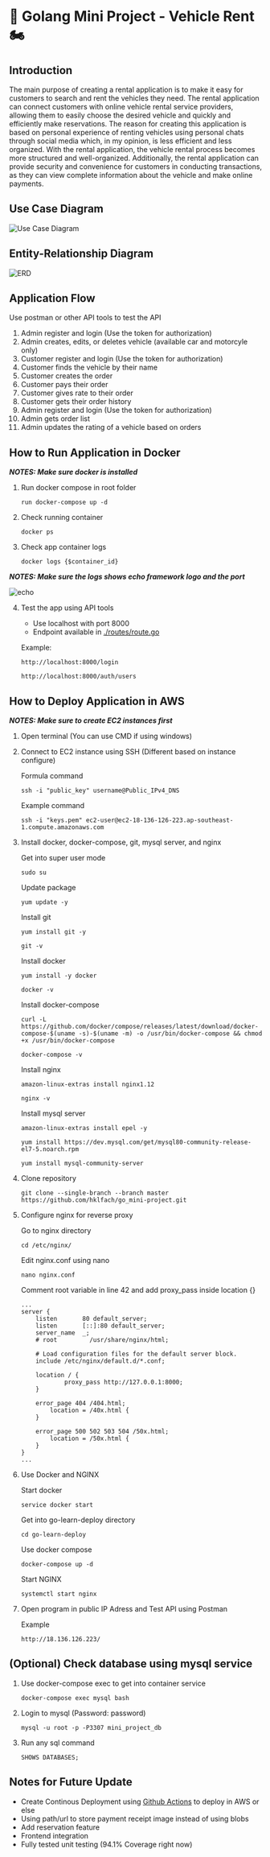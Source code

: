 # :car: Golang Mini Project - Vehicle Rent :motorcycle:

## Introduction

The main purpose of creating a rental application is to make it easy for customers to search and rent the vehicles they need. The rental application can connect customers with online vehicle rental service providers, allowing them to easily choose the desired vehicle and quickly and efficiently make reservations. The reason for creating this application is based on personal experience of renting vehicles using personal chats through social media which, in my opinion, is less efficient and less organized. With the rental application, the vehicle rental process becomes more structured and well-organized. Additionally, the rental application can provide security and convenience for customers in conducting transactions, as they can view complete information about the vehicle and make online payments.

## Use Case Diagram

![Use Case Diagram](https://github.com/hklfach/tumbal/blob/master/docs/usecase.jpg?raw=true)

## Entity-Relationship Diagram

![ERD](https://github.com/hklfach/tumbal/blob/master/docs/erd.jpg?raw=true)

## Application Flow 

Use postman or other API tools to test the API
1. Admin register and login (Use the token for authorization)
2. Admin creates, edits, or deletes vehicle (available car and motorcyle only)
3. Customer register and login (Use the token for authorization)
4. Customer finds the vehicle by their name
5. Customer creates the order
6. Customer pays their order
7. Customer gives rate to their order
8. Customer gets their order history
9. Admin register and login (Use the token for authorization)
10. Admin gets order list
11. Admin updates the rating of a vehicle based on orders

## How to Run Application in Docker

***NOTES: Make sure docker is installed***

1. Run docker compose in root folder
    ```
    run docker-compose up -d
    ```

2. Check running container
    ```
    docker ps
    ```

3. Check app container logs
    ```
    docker logs {$container_id}
    ```

***NOTES: Make sure the logs shows echo framework logo and the port***

![echo](https://github.com/hklfach/tumbal/blob/master/docs/echo.jpg?raw=true)

4. Test the app using API tools
    - Use localhost with port 8000
    - Endpoint available in [./routes/route.go](https://github.com/hklfach/go_mini-project/blob/master/routes/routes.go)
    
    Example:
    ```
    http://localhost:8000/login
    ```
    ```
    http://localhost:8000/auth/users
    ```

## How to Deploy Application in AWS

***NOTES: Make sure to create EC2 instances first***

1. Open terminal (You can use CMD if using windows)

2. Connect to EC2 instance using SSH (Different based on instance configure)

    Formula command
    ```
    ssh -i "public_key" username@Public_IPv4_DNS
    ```

    Example command
    ```
    ssh -i "keys.pem" ec2-user@ec2-18-136-126-223.ap-southeast-1.compute.amazonaws.com
    ```

3. Install docker, docker-compose, git, mysql server, and nginx

    Get into super user mode
    ```
    sudo su
    ```

    Update package
    ```
    yum update -y
    ```

    Install git
    ```
    yum install git -y
    ```
    ```
    git -v
    ```

    Install docker
    ```
    yum install -y docker
    ```
    ```
    docker -v
    ```

    Install docker-compose
    ```
    curl -L https://github.com/docker/compose/releases/latest/download/docker-compose-$(uname -s)-$(uname -m) -o /usr/bin/docker-compose && chmod +x /usr/bin/docker-compose
    ```
    ```
    docker-compose -v
    ```

    Install nginx
    ```
    amazon-linux-extras install nginx1.12
    ```
    ```
    nginx -v
    ```

    Install mysql server
    ```
    amazon-linux-extras install epel -y 
    ```
    ```
    yum install https://dev.mysql.com/get/mysql80-community-release-el7-5.noarch.rpm 
    ```
    ```
    yum install mysql-community-server
    ```

4. Clone repository
    ```
    git clone --single-branch --branch master https://github.com/hklfach/go_mini-project.git
    ```

5. Configure nginx for reverse proxy


    Go to nginx directory
    ```
    cd /etc/nginx/
    ```

    Edit nginx.conf using nano
    ```
    nano nginx.conf
    ```

    Comment root variable in line 42 and add proxy_pass inside location {}
    ```
    ...
    server {
        listen       80 default_server;
        listen       [::]:80 default_server;
        server_name  _;
        # root         /usr/share/nginx/html;

        # Load configuration files for the default server block.
        include /etc/nginx/default.d/*.conf;

        location / {
                proxy_pass http://127.0.0.1:8000;
        }

        error_page 404 /404.html;
            location = /40x.html {
        }

        error_page 500 502 503 504 /50x.html;
            location = /50x.html {
        }
    }
    ...
    ```

6. Use Docker and NGINX

    Start docker
    ```
    service docker start
    ```

    Get into go-learn-deploy directory
    ```
    cd go-learn-deploy
    ```

    Use docker compose
    ```
    docker-compose up -d
    ```

    Start NGINX
    ```
    systemctl start nginx
    ```

7. Open program in public IP Adress and Test API using Postman

    Example
    ```
    http://18.136.126.223/
    ```
## (Optional) Check database using mysql service
    
1. Use docker-compose exec to get into container service
    ```
    docker-compose exec mysql bash
    ```

2. Login to mysql (Password: password)
    ```
    mysql -u root -p -P3307 mini_project_db
    ```

3. Run any sql command
    ```
    SHOWS DATABASES;
    ```

## Notes for Future Update

- Create Continous Deployment using [Github Actions](https://docs.github.com/en/actions) to deploy in AWS or else
- Using path/url to store payment receipt image instead of using blobs
- Add reservation feature
- Frontend integration
- Fully tested unit testing (94.1% Coverage right now)

